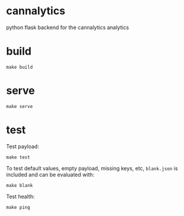 # cannalytics
python flask backend for the cannalytics analytics

# build
`make build`

# serve
`make serve`

# test
Test payload:

`make test`

To test default values, empty payload, missing keys, etc, `blank.json` is included and can be evaluated with:

`make blank`


Test health:

`make ping`

